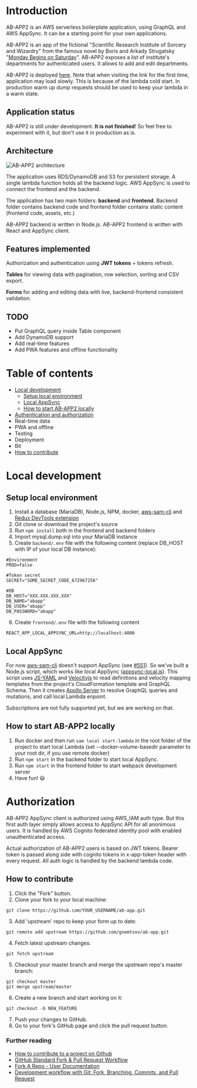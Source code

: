 # Introduction
AB-APP2 is an AWS serverless boilerplate application, using GraphQL and AWS AppSync. It can be a starting point for your own applications.

AB-APP2 is an app of the fictional "Scientific Research Institute of Sorcery and Wizardry" from the famous novel by Boris and Arkady Strugatsky "[Monday Begins on Saturday](https://en.wikipedia.org/wiki/Monday_Begins_on_Saturday)". AB-APP2 exposes a list of institute's departments for authenticated users. It allows to add and edit departments.

AB-APP2 is deployed [here](http://aws-codestar-eu-west-1-556321430524-ab-app2-app.s3-website-eu-west-1.amazonaws.com/). Note that when visiting the link for the first time, application may load slowly. This is because of the lambda cold start. In production warm up dump requests should be used to keep your lambda in a warm state.

## Application status
AB-APP2 is still under development. **It is not finished**! So feel free to experiment with it, but don't use it in production as is.

## Architecture

![AB-APP2 architecture](architecture-Main-AppSync.png)

The application uses RDS/DynamoDB and S3 for persistent storage. A single lambda function holds all the backend logic. AWS AppSync is used to connect the frontend and the backend.

The application has two main folders: **backend** and **frontend**. Backend folder contains backend code and frontend folder contains static content (frontend code, assets, etc.) 

AB-APP2 backend is written in Node.js. AB-APP2 frontend is written with React and AppSync client.

## Features implemented
Authorization and authentication using **JWT tokens** + tokens refresh.

**Tables** for viewing data with pagination, row selection, sorting and CSV export.

**Forms** for adding and editing data with live, backend-frontend consistent validation.

## TODO
- Put GraphQL query inside Table component
- Add DynamoDB support
- Add real-time features
- Add PWA features and offline functionality

# Table of contents
- [Local development](https://github.com/gnemtsov/ab-app2#local-development)
    - [Setup local environment](https://github.com/gnemtsov/ab-app2#setup-local-environment)
    - [Local AppSync](https://github.com/gnemtsov/ab-app2#local-appsync)
    - [How to start AB-APP2 locally](https://github.com/gnemtsov/ab-app2#how-to-start-ab-app2-locally)
- [Authentication and authorization](https://github.com/gnemtsov/ab-app2#authentication-and-authorization)
- Real-time data
- PWA and offline
- Testing
- Deployment
- Bit
- [How to contribute](https://github.com/gnemtsov/ab-app2#how-to-contribute)

# Local development

## Setup local environment
1. Install a database (MariaDB), Node.js, NPM, docker, [aws-sam-cli](https://github.com/awslabs/aws-sam-cli) and [Redux DevTools extension](https://github.com/zalmoxisus/redux-devtools-extension)
2. Git clone or download the project's source
3. Run `npm install` both in the frontend and backend folders
4. Import mysql.dump.sql into your MariaDB instance
5. Create `backend/.env` file with the following content (replace DB_HOST with IP of your local DB instance):
```
#Environment
PROD=false

#Token secret
SECRET="SOME_SECRET_CODE_672967256"

#DB
DB_HOST="XXX.XXX.XXX.XXX"
DB_NAME="abapp"
DB_USER="abapp"
DB_PASSWORD="abapp"
```
6. Create `frontend/.env` file with the following content
```
REACT_APP_LOCAL_APPSYNC_URL=http://localhost:4000
```

## Local AppSync
For now [aws-sam-cli](https://github.com/awslabs/aws-sam-cli) doesn't support AppSync (see [#551](https://github.com/awslabs/aws-sam-cli/issues/551)). So we've built a Node.js script, which works like local AppSync ([appsync-local.js](https://github.com/gnemtsov/ab-app2/blob/master/backend/appsync-local.js)). This script uses [JS-YAML](https://github.com/nodeca/js-yaml) and [Velocityjs](https://github.com/shepherdwind/velocity.js) to read definitions and velocity mapping templates from the project's CloudFormation template and GraphQL Schema. Then it creates [Apollo Server](https://github.com/apollographql/apollo-server)  to resolve GraphQL queries and mutations, and call local Lambda enpoint. 

Subscriptions are not fully supported yet, but we are working on that.

## How to start AB-APP2 locally
1. Run docker and then run `sam local start-lambda` in the root folder of the project to start local Lambda (set --docker-volume-basedir parameter to your root dir, if you use remote docker)
2. Run `npm start` in the backend folder to start local AppSync. 
3. Run `npm start` in the frontend folder to start webpack development server
4. Have fun! :smiley:


# Authorization

AB-APP2 AppSync client is authorized using AWS_IAM auth type. But this first auth layer simply allows access to AppSync API for all anonimous users. It is handled by AWS Cognito federated identity pool with enabled unauthenticated access.

Actual authorization of AB-APP2 users is based on JWT tokens. Bearer token is passed along side with cognito tokens in x-app-token header with every request. All auth logic is handled by the backend lambda code.

## How to contribute
1. Click the "Fork" button.
2. Clone your fork to your local machine:
```shell
git clone https://github.com/YOUR_USERNAME/ab-app.git
```
3. Add 'upstream' repo to keep your form up to date:
```shell
git remote add upstream https://github.com/gnemtsov/ab-app.git
```
4. Fetch latest upstream changes:
```shell
git fetch upstream
```
5. Checkout your master branch and merge the upstream repo's master branch:
```shell
git checkout master
git merge upstream/master
```
6. Create a new branch and start working on it:
```shell
git checkout -b NEW_FEATURE
```
7. Push your changes to GitHub.
8. Go to your fork's GitHub page and click the pull request button.

### Further reading
* [How to contribute to a project on Github](https://gist.github.com/MarcDiethelm/7303312)
* [GitHub Standard Fork & Pull Request Workflow](https://gist.github.com/Chaser324/ce0505fbed06b947d962)
* [Fork A Repo - User Documentation](https://help.github.com/articles/fork-a-repo/)
* [Development workflow with Git: Fork, Branching, Commits, and Pull Request](https://github.com/sevntu-checkstyle/sevntu.checkstyle/wiki/Development-workflow-with-Git:-Fork,-Branching,-Commits,-and-Pull-Request)

